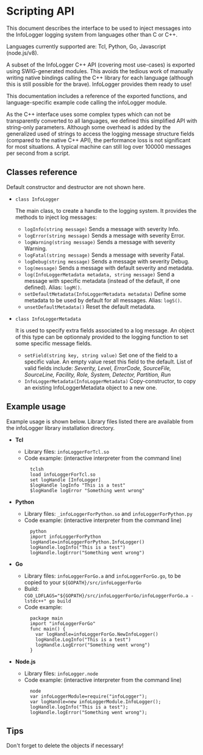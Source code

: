 
# Scripting API

This document describes the interface to be used to inject messages into the InfoLogger logging system from languages other than C or C++.

Languages currently supported are: Tcl, Python, Go, Javascript (node.js/v8).

A subset of the InfoLogger C++ API (covering most use-cases) is exported using SWIG-generated modules. This avoids the tedious work of manually writing native bindings calling the C++ library for each language (although this is still possible for the brave). InfoLogger provides them ready to use!

This documentation includes a reference of the exported functions, and language-specific example code calling the infoLogger module.

As the C++ interface uses some complex types which can not be transparently converted to all languages, we defined this simplified API with string-only parameters.  Although some overhead is added by the generalized used of strings to access the logging message structure fields (compared to the native C++ API), the performance loss is not significant for most situations. A typical machine can still log over 100000 messages per second from a script.



## Classes reference

Default constructor and destructor are not shown here.

* `class InfoLogger`

  The main class, to create a handle to the logging system. It provides the methods to inject log messages:
  * `logInfo(string message)`
    Sends a message with severity Info.
  * `logError(string message)`
    Sends a message with severity Error.
  * `logWarning(string message)`
    Sends a message with severity Warning.
  * `logFatal(string message)`
    Sends a message with severity Fatal.
  * `logDebug(string message)`
    Sends a message with severity Debug.
  * `log(message)`
    Sends a message with default severity and metadata.
  * `log(InfoLoggerMetadata metadata, string message)`
    Send a message with specific metadata (instead of the default, if one defined). Alias: `logM()`.
  * `setDefaultMetadata(InfoLoggerMetadata metadata)`
    Define some metadata to be used by default for all messages. Alias: `logS()`.
  * `unsetDefaultMetadata()`
    Reset the default metadata.


* `class InfoLoggerMetadata`

  It is used to specify extra fields associated to a log message. An object of this type can be optionnaly provided to the logging function to set some specific message fields. 
  * `setField(string key, string value)`
    Set one of the field to a specific value. An empty value reset this field to the default. List of valid fields include: *Severity, Level, ErrorCode, SourceFile, SourceLine, Facility, Role, System, Detector, Partition, Run*
  * `InfoLoggerMetadata(InfoLoggerMetadata)`
    Copy-constructor, to copy an existing InfoLoggerMetadata object to a new one.


## Example usage

Example usage is shown below. Library files listed there are available from the infoLogger library installation directory.

* **Tcl**
   * Library files: `infoLoggerForTcl.so`
   * Code example: (interactive interpreter from the command line)
	 ```
	   tclsh
	   load infoLoggerForTcl.so
	   set logHandle [InfoLogger]
	   $logHandle logInfo "This is a test"
	   $logHandle logError "Something went wrong"
	 ```      
* **Python**
  * Library files: `_infoLoggerForPython.so` and `infoLoggerForPython.py`
  * Code example: (interactive interpreter from the command line)
	```
	  python
	  import infoLoggerForPython
	  logHandle=infoLoggerForPython.InfoLogger()
	  logHandle.logInfo("This is a test")
	  logHandle.logError("Something went wrong")
	```
* **Go**
  * Library files: `infoLoggerForGo.a` and `infoLoggerForGo.go`, to be copied to your `${GOPATH}/src/infoLoggerForGo`
  * Build: `CGO_LDFLAGS="${GOPATH}/src/infoLoggerForGo/infoLoggerForGo.a -lstdc++" go build`
  * Code example: 
    ```
      package main
      import "infoLoggerForGo"
      func main() {
        var logHandle=infoLoggerForGo.NewInfoLogger()
        logHandle.LogInfo("This is a test")
        logHandle.LogError("Something went wrong")
      }
    ```

* **Node.js**
  * Library files: `infoLogger.node`
  * Code example: (interactive interpreter from the command line)
	```
	  node
	  var infoLoggerModule=require("infoLogger");
	  var logHandle=new infoLoggerModule.InfoLogger();
	  logHandle.logInfo("This is a test");
	  logHandle.logError("Something went wrong");
	```          
    


## Tips
Don't forget to delete the objects if necessary!
